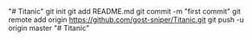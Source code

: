 "# Titanic"  git init git add README.md git commit -m "first commit" git remote add origin https://github.com/gost-sniper/Titanic.git git push -u origin master
"# Titanic" 
